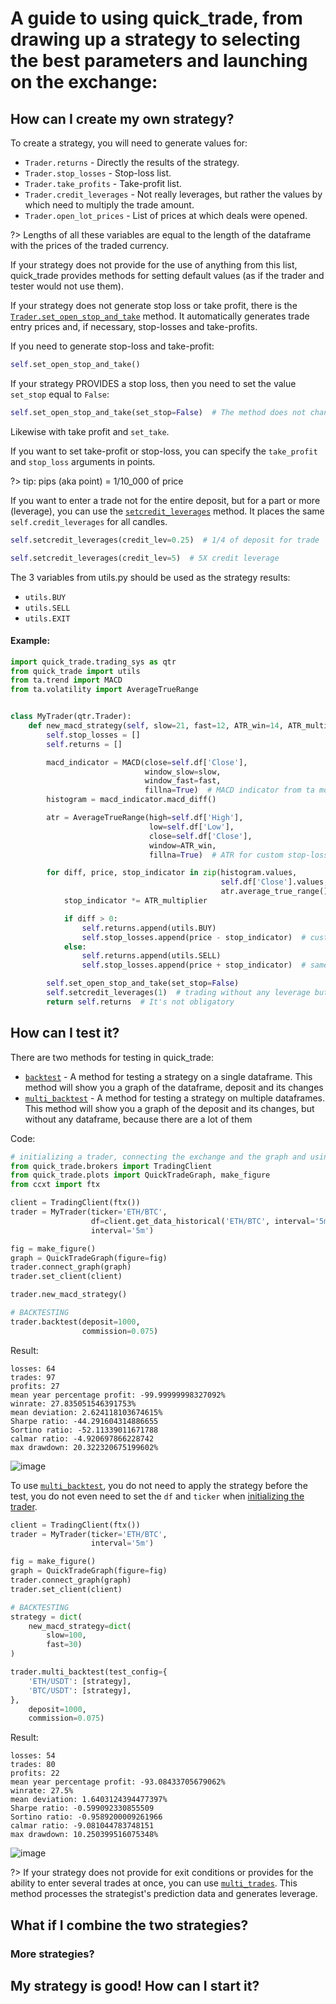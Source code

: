 # A guide to using quick_trade, from drawing up a strategy to selecting the best parameters and launching on the exchange:

## How can I create my own strategy?

To create a strategy, you will need to generate values for:

- `Trader.returns` - Directly the results of the strategy.
- `Trader.stop_losses` - Stop-loss list.
- `Trader.take_profits` - Take-profit list.
- `Trader.credit_leverages` - Not really leverages, but rather the values by which need to multiply the trade amount.
- `Trader.open_lot_prices` - List of prices at which deals were opened.

?> Lengths of all these variables are equal to the length of the dataframe with the prices of the traded currency.

If your strategy does not provide for the use of anything from this list, quick_trade provides methods for setting default values (as if the trader and tester would not use them).

If your strategy does not generate stop loss or take profit, there is the
[`Trader.set_open_stop_and_take`](https://vladkochetov007.github.io/quick_trade/#/docs/quick_trade/trading_sys?id=set_open_stop_and_take)
method. It automatically generates trade entry prices and, if necessary, stop-losses and take-profits.

If you need to generate stop-loss and take-profit:

```python
self.set_open_stop_and_take()
```

If your strategy PROVIDES a stop loss, then you need to set the value `set_stop` equal to `False`:

```python
self.set_open_stop_and_take(set_stop=False)  # The method does not change or set stop-loss.
```

Likewise with take profit and `set_take`.

If you want to set take-profit or stop-loss, you can specify the `take_profit` and `stop_loss` arguments in points.

?> tip: pips (aka point) = 1/10_000 of price

If you want to enter a trade not for the entire deposit, but for a part or more (leverage), you can use the
[`setcredit_leverages`](https://vladkochetov007.github.io/quick_trade/#/docs/quick_trade/trading_sys?id=setcredit_leverages)
method. It places the same `self.credit_leverages` for all candles.

```python
self.setcredit_leverages(credit_lev=0.25)  # 1/4 of deposit for trade
```

```python
self.setcredit_leverages(credit_lev=5)  # 5X credit leverage
```

The 3 variables from utils.py should be used as the strategy results:

- `utils.BUY`
- `utils.SELL`
- `utils.EXIT`

#### Example:

```python
import quick_trade.trading_sys as qtr
from quick_trade import utils
from ta.trend import MACD
from ta.volatility import AverageTrueRange


class MyTrader(qtr.Trader):
    def new_macd_strategy(self, slow=21, fast=12, ATR_win=14, ATR_multiplier=5):
        self.stop_losses = []
        self.returns = []

        macd_indicator = MACD(close=self.df['Close'],
                              window_slow=slow,
                              window_fast=fast,
                              fillna=True)  # MACD indicator from ta module
        histogram = macd_indicator.macd_diff()

        atr = AverageTrueRange(high=self.df['High'],
                               low=self.df['Low'],
                               close=self.df['Close'],
                               window=ATR_win,
                               fillna=True)  # ATR for custom stop-loss

        for diff, price, stop_indicator in zip(histogram.values,
                                               self.df['Close'].values,
                                               atr.average_true_range().values):
            stop_indicator *= ATR_multiplier

            if diff > 0:
                self.returns.append(utils.BUY)
                self.stop_losses.append(price - stop_indicator)  # custom ATR stop-loss
            else:
                self.returns.append(utils.SELL)
                self.stop_losses.append(price + stop_indicator)  # same

        self.set_open_stop_and_take(set_stop=False)
        self.setcredit_leverages(1)  # trading without any leverage but for all deposit
        return self.returns  # It's not obligatory

```

## How can I test it?

There are two methods for testing in quick_trade:

- [`backtest`](https://vladkochetov007.github.io/quick_trade/#/docs/quick_trade/trading_sys?id=backtest) - A method for testing a strategy on a single dataframe. This method will show you a graph of the dataframe,
  deposit and its changes
- [`multi_backtest`](https://vladkochetov007.github.io/quick_trade/#/docs/quick_trade/trading_sys?id=multi_backtest) - A method for testing a strategy on multiple dataframes. This method will show you a graph of the
  deposit and its changes, but without any dataframe, because there are a lot of them

Code:

```python
# initializing a trader, connecting the exchange and the graph and using the strategy.
from quick_trade.brokers import TradingClient
from quick_trade.plots import QuickTradeGraph, make_figure
from ccxt import ftx

client = TradingClient(ftx())
trader = MyTrader(ticker='ETH/BTC',
                  df=client.get_data_historical('ETH/BTC', interval='5m'),
                  interval='5m')

fig = make_figure()
graph = QuickTradeGraph(figure=fig)
trader.connect_graph(graph)
trader.set_client(client)

trader.new_macd_strategy()

# BACKTESTING
trader.backtest(deposit=1000,
                commission=0.075)
```

Result:

```commandline
losses: 64
trades: 97
profits: 27
mean year percentage profit: -99.99999998327092%
winrate: 27.835051546391753%
mean deviation: 2.624118103674615%
Sharpe ratio: -44.291604314886655
Sortino ratio: -52.11339011671788
calmar ratio: -4.920697866228742
max drawdown: 20.322320675199602%
```

![image](https://raw.githubusercontent.com/VladKochetov007/quick_trade/master/img/simple_backtest_example.png)

To use [`multi_backtest`](https://vladkochetov007.github.io/quick_trade/#/docs/quick_trade/trading_sys?id=multi_backtest), you do not need to apply the strategy before the test, you do not even need to set the `df`
and `ticker` when [initializing the trader](https://vladkochetov007.github.io/quick_trade/#/docs/quick_trade/trading_sys?id=trader).

```python
client = TradingClient(ftx())
trader = MyTrader(ticker='ETH/BTC',
                  interval='5m')

fig = make_figure()
graph = QuickTradeGraph(figure=fig)
trader.connect_graph(graph)
trader.set_client(client)

# BACKTESTING
strategy = dict(
    new_macd_strategy=dict(
        slow=100,
        fast=30)
)

trader.multi_backtest(test_config={
    'ETH/USDT': [strategy],
    'BTC/USDT': [strategy],
},
    deposit=1000,
    commission=0.075)
```

Result:

```commandline
losses: 54
trades: 80
profits: 22
mean year percentage profit: -93.08433705679062%
winrate: 27.5%
mean deviation: 1.6403124394477397%
Sharpe ratio: -0.599092330855509
Sortino ratio: -0.9589200009261966
calmar ratio: -9.081044783748151
max drawdown: 10.250399516075348%
```

![image](https://github.com/VladKochetov007/quick_trade/blob/master/img/multi_backtest_example.png?raw=true)

?> If your strategy does not provide for exit conditions or provides for the ability to enter several trades at once, you can
use [`multi_trades`](https://vladkochetov007.github.io/quick_trade/#/docs/quick_trade/trading_sys?id=multi_trades). This method processes the strategist's prediction data and generates leverage.

## What if I combine the two strategies?

### More strategies?

## My strategy is good! How can I start it?
